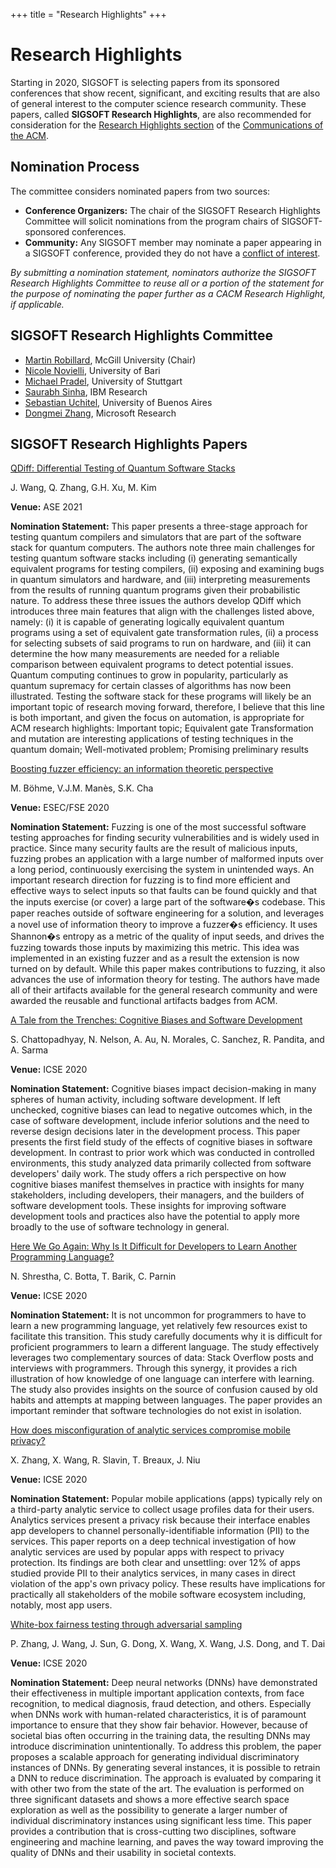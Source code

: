 +++
title = "Research Highlights"
+++

Research Highlights
===================

Starting in 2020, SIGSOFT is selecting papers from its sponsored conferences that show recent, significant, and exciting results that are also of general interest to the computer science research community. These papers, called **SIGSOFT Research Highlights**, are also recommended for consideration for the [Research Highlights section](https://cacm.acm.org/section/research-highlights/) of the [Communications of the ACM](https://cacm.acm.org).

Nomination Process
------------------

The committee considers nominated papers from two sources:

*   **Conference Organizers:** The chair of the SIGSOFT Research Highlights Committee will solicit nominations from the program chairs of SIGSOFT-sponsored conferences.
*   **Community:** Any SIGSOFT member may nominate a paper appearing in a SIGSOFT conference, provided they do not have a [conflict of interest](https://www.acm.org/publications/policies/conflict-of-interest).

[//]: # (To nominate a paper, please fill in [the nomination form]&#40;https://forms.office.com/Pages/ResponsePage.aspx?id=cZYxzedSaEqvqfz4-J8J6rl3q4pHT1JHiS3Dx-uvXptURFo3WDRGTFUxNFFHREVSUEE2NTcwWUdDRy4u&#41;.)

_By submitting a nomination statement, nominators authorize the SIGSOFT Research Highlights Committee to reuse all or a portion of the statement for the purpose of nominating the paper further as a CACM Research Highlight, if applicable._

SIGSOFT Research Highlights Committee
-------------------------------------

*   [Martin Robillard](https://www.cs.mcgill.ca/~martin/), McGill University (Chair)
*   [Nicole Novielli](http://collab.di.uniba.it/nicole/), University of Bari
*   [Michael Pradel](https://software-lab.org/people/Michael_Pradel.html), University of Stuttgart
*   [Saurabh Sinha](https://researcher.watson.ibm.com/researcher/view.php?person=us-sinhas), IBM Research
*   [Sebastian Uchitel](https://lafhis.dc.uba.ar/~suchitel), University of Buenos Aires
*   [Dongmei Zhang](https://www.microsoft.com/en-us/research/people/dongmeiz/), Microsoft Research

SIGSOFT Research Highlights Papers
----------------------------------

[QDiff: Differential Testing of Quantum Software Stacks](https://ieeexplore.ieee.org/document/9678792)

J. Wang, Q. Zhang, G.H. Xu, M. Kim

**Venue:** ASE 2021

**Nomination Statement:** This paper presents a three-stage approach for testing quantum compilers and simulators that are part of the software stack for quantum computers. The authors note three main challenges for testing quantum software stacks including (i) generating semantically equivalent programs for testing compilers, (ii) exposing and examining bugs in quantum simulators and hardware, and (iii) interpreting measurements from the results of running quantum programs given their probabilistic nature. To address these three issues the authors develop QDiff which introduces three main features that align with the challenges listed above, namely: (i) it is capable of generating logically equivalent quantum programs using a set of equivalent gate transformation rules, (ii) a process for selecting subsets of said programs to run on hardware, and (iii) it can determine the how many measurements are needed for a reliable comparison between equivalent programs to detect potential issues. Quantum computing continues to grow in popularity, particularly as quantum supremacy for certain classes of algorithms has now been illustrated. Testing the software stack for these programs will likely be an important topic of research moving forward, therefore, I believe that this line is both important, and given the focus on automation, is appropriate for ACM research highlights: Important topic; Equivalent gate Transformation and mutation are interesting applications of testing techniques in the quantum domain; Well-motivated problem; Promising preliminary results

[Boosting fuzzer efficiency: an information theoretic perspective](https://dl.acm.org/doi/10.1145/3368089.3409748)

M. Böhme, V.J.M. Manès, S.K. Cha

**Venue:** ESEC/FSE 2020

**Nomination Statement:** Fuzzing is one of the most successful software testing approaches for finding security vulnerabilities and is widely used in practice. Since many security faults are the result of malicious inputs, fuzzing probes an application with a large number of malformed inputs over a long period, continuously exercising the system in unintended ways. An important research direction for fuzzing is to find more efficient and effective ways to select inputs so that faults can be found quickly and that the inputs exercise (or cover) a large part of the software�s codebase. This paper reaches outside of software engineering for a solution, and leverages a novel use of information theory to improve a fuzzer�s efficiency. It uses Shannon�s entropy as a metric of the quality of input seeds, and drives the fuzzing towards those inputs by maximizing this metric. This idea was implemented in an existing fuzzer and as a result the extension is now turned on by default. While this paper makes contributions to fuzzing, it also advances the use of information theory for testing. The authors have made all of their artifacts available for the general research community and were awarded the reusable and functional artifacts badges from ACM.

[A Tale from the Trenches: Cognitive Biases and Software Development](https://dl.acm.org/doi/10.1145/3377811.3380330)

S. Chattopadhyay, N. Nelson, A. Au, N. Morales, C. Sanchez, R. Pandita, and A. Sarma

**Venue:** ICSE 2020

**Nomination Statement:** Cognitive biases impact decision-making in many spheres of human activity, including software development. If left unchecked, cognitive biases can lead to negative outcomes which, in the case of software development, include inferior solutions and the need to reverse design decisions later in the development process. This paper presents the first field study of the effects of cognitive biases in software development. In contrast to prior work which was conducted in controlled environments, this study analyzed data primarily collected from software developers' daily work. The study offers a rich perspective on how cognitive biases manifest themselves in practice with insights for many stakeholders, including developers, their managers, and the builders of software development tools. These insights for improving software development tools and practices also have the potential to apply more broadly to the use of software technology in general.

[Here We Go Again: Why Is It Difficult for Developers to Learn Another Programming Language?](https://doi.org/10.1145/3377811.3380352)

N. Shrestha, C. Botta, T. Barik, C. Parnin

**Venue:** ICSE 2020

**Nomination Statement:** It is not uncommon for programmers to have to learn a new programming language, yet relatively few resources exist to facilitate this transition. This study carefully documents why it is difficult for proficient programmers to learn a different language. The study effectively leverages two complementary sources of data: Stack Overflow posts and interviews with programmers. Through this synergy, it provides a rich illustration of how knowledge of one language can interfere with learning. The study also provides insights on the source of confusion caused by old habits and attempts at mapping between languages. The paper provides an important reminder that software technologies do not exist in isolation.

[How does misconfiguration of analytic services compromise mobile privacy?](https://doi.org/10.1145/3377811.3380401)

X. Zhang, X. Wang, R. Slavin, T. Breaux, J. Niu

**Venue:** ICSE 2020

**Nomination Statement:** Popular mobile applications (apps) typically rely on a third-party analytic service to collect usage profiles data for their users. Analytics services present a privacy risk because their interface enables app developers to channel personally-identifiable information (PII) to the services. This paper reports on a deep technical investigation of how analytic services are used by popular apps with respect to privacy protection. Its findings are both clear and unsettling: over 12% of apps studied provide PII to their analytics services, in many cases in direct violation of the app's own privacy policy. These results have implications for practically all stakeholders of the mobile software ecosystem including, notably, most app users.

[White-box fairness testing through adversarial sampling](https://doi.org/10.1145/3377811.3380331)

P. Zhang, J. Wang, J. Sun, G. Dong, X. Wang, X. Wang, J.S. Dong, and T. Dai

**Venue:** ICSE 2020

**Nomination Statement:** Deep neural networks (DNNs) have demonstrated their effectiveness in multiple important application contexts, from face recognition, to medical diagnosis, fraud detection, and others. Especially when DNNs work with human-related characteristics, it is of paramount importance to ensure that they show fair behavior. However, because of societal bias often occurring in the training data, the resulting DNNs may introduce discrimination unintentionally. To address this problem, the paper proposes a scalable approach for generating individual discriminatory instances of DNNs. By generating several instances, it is possible to retrain a DNN to reduce discrimination. The approach is evaluated by comparing it with other two from the state of the art. The evaluation is performed on three significant datasets and shows a more effective search space exploration as well as the possibility to generate a larger number of individual discriminatory instances using significant less time. This paper provides a contribution that is cross-cutting two disciplines, software engineering and machine learning, and paves the way toward improving the quality of DNNs and their usability in societal contexts.